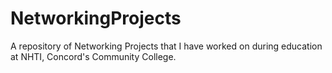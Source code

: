 # NetworkingProjects

A repository of Networking Projects that I have worked on during education at NHTI, Concord's Community College.
